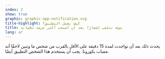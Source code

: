 ```yaml
---
index: 2
show: true
graphic: graphic-app-notification.svg
title-highlight: كيف يعمل التطبيق؟
title: سوف تتلقى إشعارًا بعد أن أصبحت أكثر عرضة للإصابة
lang: ar
---
```


يحدث ذلك بعد أن تواجدت لمدة 15 دقيقة على الأقل بالقرب من شخص ما وتبين لاحقًا أنه مصاب بكورونا. يجب أن يستخدم هذا الشخص التطبيق أيضًا.
